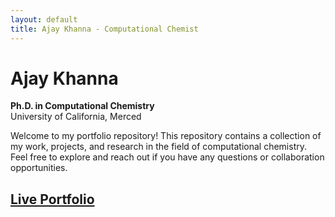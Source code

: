 ```yaml
---
layout: default
title: Ajay Khanna - Computational Chemist
---
```


# Ajay Khanna

**Ph.D. in Computational Chemistry**  
University of California, Merced

Welcome to my portfolio repository! This repository contains a collection of my work, projects, and research in the field of computational chemistry. Feel free to explore and reach out if you have any questions or collaboration opportunities.

## [Live Portfolio](https://ajaykhanna.github.io/ajay-khanna.github.io/)
